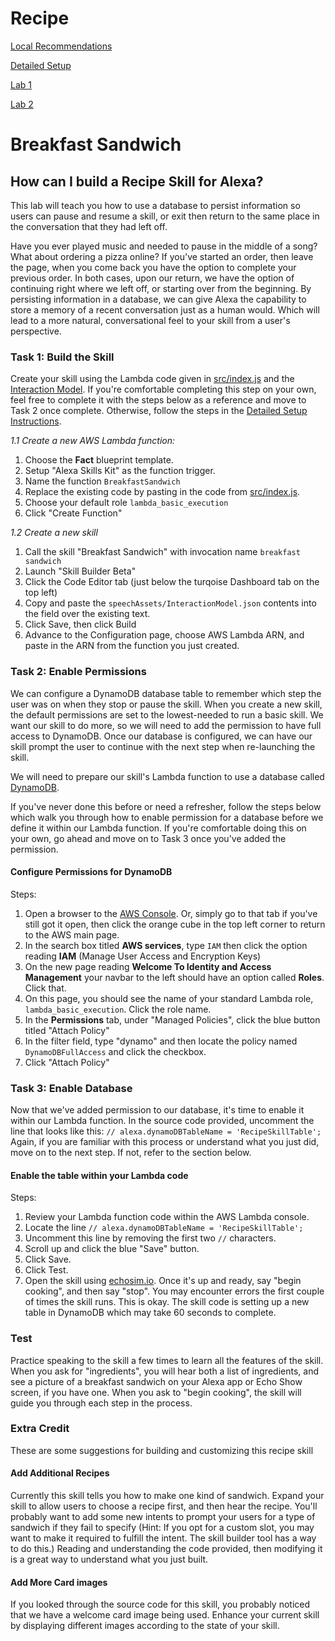 # Recipe
<a href="https://github.com/voicehacks/setup-local-recommendations">Local Recommendations</a>

[Detailed Setup](Detailed-Setup-Instructions/README.md)

<a href="Lab 1/README.md">Lab 1</a>


<a href="Lab 2/README.md">Lab 2</a>

# Breakfast Sandwich

## How can I build a Recipe Skill for Alexa? <a id="intro"></a>
This lab will teach you how to use a database to persist information so users can pause and resume a skill, or exit then return to the same place in the conversation that they had left off.

Have you ever played music and needed to pause in the middle of a song? What about ordering a pizza online? If you've started an order, then leave the page, when you come back you have the option to complete your previous order. In both cases, upon our return, we have the option of continuing right where we left off, or starting over from the beginning. By persisting information in a database, we can give Alexa the capability to store a memory of a recent conversation just as a human would. Which will lead to a more natural, conversational feel to your skill from a user's perspective.


### Task 1: Build the Skill
Create your skill using the Lambda code given in [src/index.js](src/index.js) and the [Interaction Model](speechAssets/InteractionModel.json). If you're comfortable completing this step on your own, feel free to complete it with the steps below as a reference and move to Task 2 once complete. Otherwise, follow the steps in the [Detailed Setup Instructions](Detailed-Setup-Instructions).

*1.1 Create a new AWS Lambda function:*
  1. Choose the **Fact** blueprint template.
  1. Setup "Alexa Skills Kit" as the function trigger.
  1. Name the function ```BreakfastSandwich```
  1. Replace the existing code by pasting in the code from [src/index.js](src/index.js).
  1. Choose your default role ```lambda_basic_execution```
  1. Click "Create Function"

*1.2 Create a new skill*
  1. Call the skill "Breakfast Sandwich" with invocation name ```breakfast sandwich```
  1. Launch "Skill Builder Beta"
  1. Click the Code Editor tab (just below the turqoise Dashboard tab on the top left)
  1. Copy and paste the ```speechAssets/InteractionModel.json``` contents into the field over the existing text.
  1. Click Save, then click Build
  1. Advance to the Configuration page, choose AWS Lambda ARN, and paste in the ARN from the function you just created.

### Task 2: Enable Permissions
We can configure a DynamoDB database table to remember which step the user was on when they stop or pause the skill.
When you create a new skill, the default permissions are set to the lowest-needed to run a basic skill. We want our skill to do more, so we will need to add the permission to have full access to DynamoDB. 
Once our database is configured, we can have our skill prompt the user to continue with the next step when re-launching the skill.

We will need to prepare our skill's Lambda function to use a database called [DynamoDB](https://aws.amazon.com/dynamodb/).

If you've never done this before or need a refresher, follow the steps below which walk you through how to enable permission for a database before we define it within our Lambda function. If you're comfortable doing this on your own, go ahead and move on to Task 3 once you've added the permission.

#### Configure Permissions for DynamoDB
Steps:
1. Open a browser to the [AWS Console](https://aws.amazon.com/console). Or, simply go to that tab if you've still got it open, then click the orange cube in the top left corner to return to the AWS main page.
1. In the search box titled **AWS services**, type ```IAM``` then click the option reading **IAM** (Manage User Access and Encryption Keys)
1. On the new page reading **Welcome To Identity and Access Management** your navbar to the left should have an option called **Roles**. Click that.
1. On this page, you should see the name of your standard Lambda role, ```lambda_basic_execution```. Click the role name.
1. In the **Permissions** tab, under "Managed Policies", click the blue button titled "Attach Policy"
1. In the filter field, type "dynamo" and then locate the policy named ```DynamoDBFullAccess``` and click the checkbox.
1. Click "Attach Policy"

### Task 3: Enable Database
Now that we've added permission to our database, it's time to enable it within our Lambda function. In the source code provided, uncomment the line that looks like this: ```// alexa.dynamoDBTableName = 'RecipeSkillTable'; ``` Again, if you are familiar with this process or understand what you just did, move on to the next step. If not, refer to the section below.

#### Enable the table within your Lambda code
Steps:
1. Review your Lambda function code within the AWS Lambda console.
1. Locate the line ```// alexa.dynamoDBTableName = 'RecipeSkillTable'; ```
1. Uncomment this line by removing the first two ```//``` characters.
1. Scroll up and click the blue "Save" button.
1. Click Save.
1. Click Test.  
1. Open the skill using [echosim.io](https://echosim.io). Once it's up and ready, say "begin cooking", and then say "stop".  You may encounter errors the first couple of times the skill runs.  This is okay.  The skill code is setting up a new table in DynamoDB which may take 60 seconds to complete.



### Test

Practice speaking to the skill a few times to learn all the features of the skill.
When you ask for "ingredients", you will hear both a list of ingredients, and see a picture of a breakfast sandwich on your Alexa app or Echo Show screen, if you have one.
When you ask to "begin cooking", the skill will guide you through each step in the process.

### Extra Credit
These are some suggestions for building and customizing this recipe skill

#### Add Additional Recipes

Currently this skill tells you how to make one kind of sandwich. Expand your skill to allow users to choose a recipe first, and then hear the recipe. You'll probably want to add some new intents to prompt your users for a type of sandwich if they fail to specify (Hint: If you opt for a custom slot, you may want to make it required to fulfill the intent. The skill builder tool has a way to do this.) Reading and understanding the code provided, then modifying it is a great way to understand what you just built.

#### Add More Card images

If you looked through the source code for this skill, you probably noticed that we have a welcome card image being used. Enhance your current skill by displaying different images according to the state of your skill.
